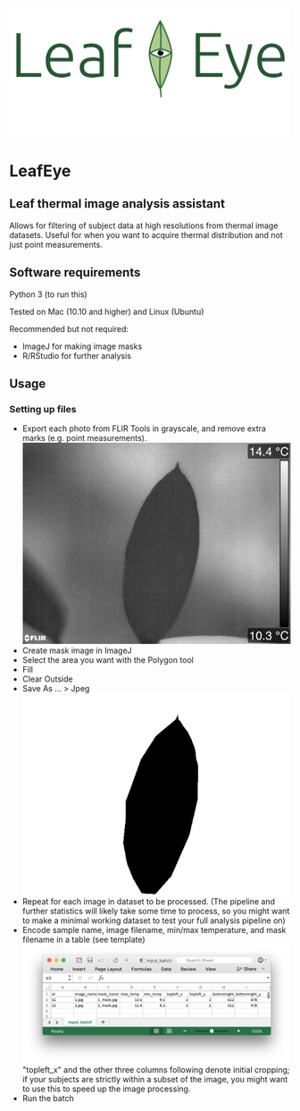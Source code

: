 ![LeafEye](img/header_fb.png)

# LeafEye
## Leaf thermal image analysis assistant
Allows for filtering of subject data at high resolutions from thermal image datasets. Useful for when you want to acquire thermal distribution and not just point measurements.

## Software requirements

Python 3 (to run this)

Tested on Mac (10.10 and higher) and Linux (Ubuntu)

Recommended but not required:

- ImageJ for making image masks
- R/RStudio for further analysis

## Usage

### Setting up files

- Export each photo from FLIR Tools in grayscale, and remove extra marks (e.g. point measurements).
![](img/sample.jpg)
- Create mask image in ImageJ
 - Select the area you want with the Polygon tool
 - Fill 
 - Clear Outside
 - Save As ... > Jpeg
 ![](img/sample_mask.jpg)
- Repeat for each image in dataset to be processed. (The pipeline and further statistics will likely take some time to process, so you might want to make a minimal working dataset to test your full analysis pipeline on)
- Encode sample name, image filename, min/max temperature, and mask filename in a table (see template)
![](img/table_sample.png)
"topleft_x" and the other three columns following denote initial cropping; if your subjects are strictly within a subset of the image, you might want to use this to speed up the image processing.
- Run the batch 